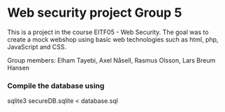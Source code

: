 # Web security project Group 5

This is a project in the course EITF05 - Web Security. The goal was to create a mock webshop using basic web technologies such as html, php, JavaScript and CSS.

Group members: Elham Tayebi, Axel Nåsell, Rasmus Olsson, Lars Breum Hansen

### Compile the database using

sqlite3 secureDB.sqlite < database.sql
